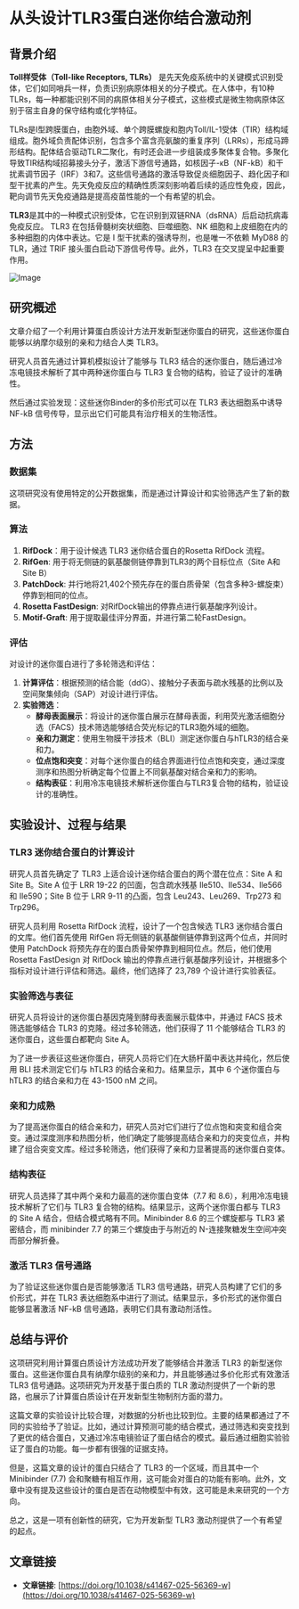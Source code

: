 # 从头设计TLR3蛋白迷你结合激动剂

## 背景介绍

**Toll样受体（Toll-like Receptors, TLRs）** 是先天免疫系统中的关键模式识别受体，它们如同哨兵一样，负责识别病原体相关的分子模式。在人体中，有10种TLRs，每一种都能识别不同的病原体相关分子模式，这些模式是微生物病原体区别于宿主自身的保守结构或化学特征。

TLRs是I型跨膜蛋白，由胞外域、单个跨膜螺旋和胞内Toll/IL-1受体（TIR）结构域组成。胞外域负责配体识别，包含多个富含亮氨酸的重复序列（LRRs），形成马蹄形结构。配体结合驱动TLR二聚化，有时还会进一步组装成多聚体复合物。多聚化导致TIR结构域招募接头分子，激活下游信号通路，如核因子-κB（NF-kB）和干扰素调节因子（IRF）3和7。这些信号通路的激活导致促炎细胞因子、趋化因子和I型干扰素的产生。先天免疫反应的精确性质深刻影响着后续的适应性免疫，因此，靶向调节先天免疫通路是提高疫苗性能的一个有希望的机会。

**TLR3**是其中的一种模式识别受体，它在识别到双链RNA（dsRNA）后启动抗病毒免疫反应。 TLR3 在包括骨髓树突状细胞、巨噬细胞、NK 细胞和上皮细胞在内的多种细胞的内体中表达。它是 I 型干扰素的强诱导剂，也是唯一不依赖 MyD88 的 TLR，通过 TRIF 接头蛋白启动下游信号传导。此外，TLR3 在交叉提呈中起重要作用。

![Image](https://github.com/user-attachments/assets/7cfb37a3-b20c-4b5c-a1e8-d744c0e00610)

## 研究概述

文章介绍了一个利用计算蛋白质设计方法开发新型迷你蛋白的研究，这些迷你蛋白能够以纳摩尔级别的亲和力结合人类 TLR3。

研究人员首先通过计算机模拟设计了能够与 TLR3 结合的迷你蛋白，随后通过冷冻电镜技术解析了其中两种迷你蛋白与 TLR3 复合物的结构，验证了设计的准确性。

然后通过实验发现：这些迷你Binder的多价形式可以在 TLR3 表达细胞系中诱导 NF-kB 信号传导，显示出它们可能具有治疗相关的生物活性。

## 方法

### 数据集

这项研究没有使用特定的公开数据集，而是通过计算设计和实验筛选产生了新的数据。

### 算法

1.  **RifDock**：用于设计候选 TLR3 迷你结合蛋白的Rosetta RifDock 流程。
2.  **RifGen**: 用于将无侧链的氨基酸侧链停靠到TLR3的两个目标位点（Site A和Site B）
3.  **PatchDock**: 并行地将21,402个预先存在的蛋白质骨架（包含多种3-螺旋束）停靠到相同的位点。
4.  **Rosetta FastDesign**: 对RifDock输出的停靠点进行氨基酸序列设计。
5.  **Motif-Graft**: 用于提取最佳评分界面，并进行第二轮FastDesign。

### 评估

对设计的迷你蛋白进行了多轮筛选和评估：

1.  **计算评估**：根据预测的结合能（ddG）、接触分子表面与疏水残基的比例以及空间聚集倾向（SAP）对设计进行评估。
2.  **实验筛选**：
    *   **酵母表面展示**：将设计的迷你蛋白展示在酵母表面，利用荧光激活细胞分选（FACS）技术筛选能够结合荧光标记的TLR3胞外域的细胞。
    *   **亲和力测定**：使用生物膜干涉技术（BLI）测定迷你蛋白与hTLR3的结合亲和力。
    *   **位点饱和突变**：对每个迷你蛋白的结合界面进行位点饱和突变，通过深度测序和热图分析确定每个位置上不同氨基酸对结合亲和力的影响。
    *   **结构表征**：利用冷冻电镜技术解析迷你蛋白与TLR3复合物的结构，验证设计的准确性。

## 实验设计、过程与结果

### TLR3 迷你结合蛋白的计算设计

研究人员首先确定了 TLR3 上适合设计迷你结合蛋白的两个潜在位点：Site A 和 Site B。Site A 位于 LRR 19-22 的凹面，包含疏水残基 Ile510、Ile534、Ile566 和 Ile590；Site B 位于 LRR 9-11 的凸面，包含 Leu243、Leu269、Trp273 和 Trp296。

研究人员利用 Rosetta RifDock 流程，设计了一个包含候选 TLR3 迷你结合蛋白的文库。他们首先使用 RifGen 将无侧链的氨基酸侧链停靠到这两个位点，并同时使用 PatchDock 将预先存在的蛋白质骨架停靠到相同位点。然后，他们使用 Rosetta FastDesign 对 RifDock 输出的停靠点进行氨基酸序列设计，并根据多个指标对设计进行评估和筛选。最终，他们选择了 23,789 个设计进行实验表征。

### 实验筛选与表征

研究人员将设计的迷你蛋白基因克隆到酵母表面展示载体中，并通过 FACS 技术筛选能够结合 TLR3 的克隆。经过多轮筛选，他们获得了 11 个能够结合 TLR3 的迷你蛋白，这些蛋白都靶向 Site A。

为了进一步表征这些迷你蛋白，研究人员将它们在大肠杆菌中表达并纯化，然后使用 BLI 技术测定它们与 hTLR3 的结合亲和力。结果显示，其中 6 个迷你蛋白与 hTLR3 的结合亲和力在 43-1500 nM 之间。

### 亲和力成熟

为了提高迷你蛋白的结合亲和力，研究人员对它们进行了位点饱和突变和组合突变。通过深度测序和热图分析，他们确定了能够提高结合亲和力的突变位点，并构建了组合突变文库。经过多轮筛选，他们获得了亲和力显著提高的迷你蛋白变体。

### 结构表征

研究人员选择了其中两个亲和力最高的迷你蛋白变体（7.7 和 8.6），利用冷冻电镜技术解析了它们与 TLR3 复合物的结构。结果显示，这两个迷你蛋白都与 TLR3 的 Site A 结合，但结合模式略有不同。Minibinder 8.6 的三个螺旋都与 TLR3 紧密结合，而 minibinder 7.7 的第三个螺旋由于与附近的 N-连接聚糖发生空间冲突而部分解折叠。

### 激活 TLR3 信号通路

为了验证这些迷你蛋白是否能够激活 TLR3 信号通路，研究人员构建了它们的多价形式，并在 TLR3 表达细胞系中进行了测试。结果显示，多价形式的迷你蛋白能够显著激活 NF-kB 信号通路，表明它们具有激动剂活性。

## 总结与评价

这项研究利用计算蛋白质设计方法成功开发了能够结合并激活 TLR3 的新型迷你蛋白。这些迷你蛋白具有纳摩尔级别的亲和力，并且能够通过多价化形式有效激活 TLR3 信号通路。这项研究为开发基于蛋白质的 TLR 激动剂提供了一个新的思路，也展示了计算蛋白质设计在开发新型生物制剂方面的潜力。

这篇文章的实验设计比较合理，对数据的分析也比较到位。主要的结果都通过了不同的实验给予了验证。比如，通过计算预测可能的结合模式，通过筛选和突变找到了更优的结合蛋白，又通过冷冻电镜验证了蛋白结合的模式。最后通过细胞实验验证了蛋白的功能。每一步都有很强的证据支持。

但是，这篇文章的设计的蛋白只结合了 TLR3 的一个区域，而且其中一个 Minibinder (7.7) 会和聚糖有相互作用，这可能会对蛋白的功能有影响。此外，文章中没有提及这些设计的蛋白是否在动物模型中有效，这可能是未来研究的一个方向。

总之，这是一项有创新性的研究，它为开发新型 TLR3 激动剂提供了一个有希望的起点。

## 文章链接

*   **文章链接**: [https://doi.org/10.1038/s41467-025-56369-w](https://doi.org/10.1038/s41467-025-56369-w)
